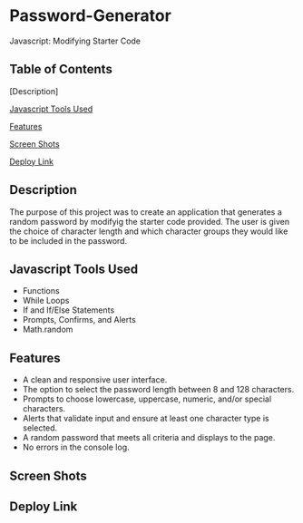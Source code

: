 # Password-Generator
Javascript: Modifying Starter Code
## Table of Contents ##
[Description]

[Javascript Tools Used](https://github.com/CaitlinCollins/Password-Generator#description)

[Features](https://github.com/CaitlinCollins/Password-Generator#features)

[Screen Shots](https://github.com/CaitlinCollins/Password-Generator#screenshots)

[Deploy Link](https://github.com/CaitlinCollins/Password-Generator#deploylink)
## Description ##
The purpose of this project was to create an application that generates a random password by modifyig the starter code provided. The user is given the choice of character length and which character groups they would like to be included in the password. 
## Javascript Tools Used ##
* Functions
* While Loops
* If and If/Else Statements
* Prompts, Confirms, and Alerts
* Math.random
## Features ##
* A clean and responsive user interface.
* The option to select the password length between 8 and 128 characters.
* Prompts to choose lowercase, uppercase, numeric, and/or special characters.
* Alerts that validate input and ensure at least one character type is selected.
* A random password that meets all criteria and displays to the page.
* No errors in the console log.
## Screen Shots ##

## Deploy Link ##
